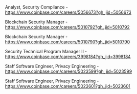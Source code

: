 Analyst, Security Compliance - https://www.coinbase.com/careers/5056673?gh_jid=5056673

Blockchain Security Manager - https://www.coinbase.com/careers/5010792?gh_jid=5010792

Blockchain Security Manager - https://www.coinbase.com/careers/5010790?gh_jid=5010790

Security Technical Program Manager II - https://www.coinbase.com/careers/3998184?gh_jid=3998184

Staff Software Engineer, Privacy Engineering - https://www.coinbase.com/careers/5023599?gh_jid=5023599

Staff Software Engineer, Privacy Engineering - https://www.coinbase.com/careers/5023601?gh_jid=5023601

